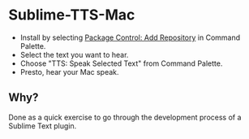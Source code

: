Sublime-TTS-Mac
===============
* Install by selecting [Package Control: Add Repository](https://packagecontrol.io/docs/usage) in Command Palette.
* Select the text you want to hear.
* Choose "TTS: Speak Selected Text" from Command Palette.
* Presto, hear your Mac speak.

## Why? ##
Done as a quick exercise to go through the development process of a Sublime Text plugin.
